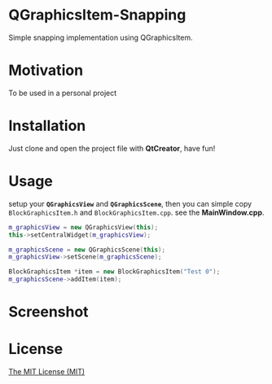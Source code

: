 # QGraphicsItem-Snapping
Simple snapping implementation using QGraphicsItem.

# Motivation
To be used in a personal project

# Installation
Just clone and open the project file with **QtCreator**, have fun!

# Usage
setup your **```QGraphicsView```** and **```QGraphicsScene```**,
then you can simple copy ```BlockGraphicsItem.h``` and ```BlockGraphicsItem.cpp```.
see the **MainWindow.cpp**.

```cpp
m_graphicsView = new QGraphicsView(this);
this->setCentralWidget(m_graphicsView);

m_graphicsScene = new QGraphicsScene(this);
m_graphicsView->setScene(m_graphicsScene);

BlockGraphicsItem *item = new BlockGraphicsItem("Test 0");
m_graphicsScene->addItem(item);

```
# Screenshot

# License
[The MIT License (MIT)](http://www.opensource.org/licenses/mit-license.php)
